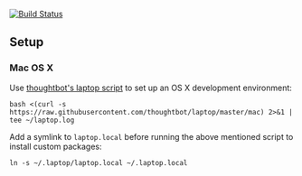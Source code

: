 [![Build Status](https://travis-ci.org/dskecse/laptop.svg?branch=master)](https://travis-ci.org/dskecse/laptop)

## Setup

### Mac OS X

Use [thoughtbot's laptop script](https://github.com/thoughtbot/laptop) to set up
an OS X development environment:

    bash <(curl -s https://raw.githubusercontent.com/thoughtbot/laptop/master/mac) 2>&1 | tee ~/laptop.log

Add a symlink to `laptop.local` before running the above mentioned script to
install custom packages:

    ln -s ~/.laptop/laptop.local ~/.laptop.local
